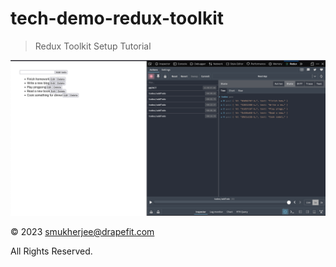 # tech-demo-redux-toolkit

> Redux Toolkit Setup Tutorial

![app screenshoot](public/app-screenshoot.png)

&copy; 2023 smukherjee@drapefit.com

All Rights Reserved.

